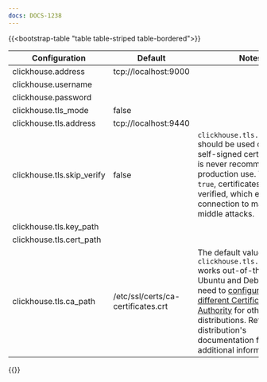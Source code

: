 ```yaml
---
docs: DOCS-1238
---
```


{{<bootstrap-table "table table-striped table-bordered">}}

| Configuration            | Default                            | Notes |
|--------------------------|------------------------------------|-------|
| clickhouse.address       | tcp://localhost:9000               |       |
| clickhouse.username      |                                    |       |
| clickhouse.password      |                                    |       |
| clickhouse.tls_mode      | false                              |       |
| clickhouse.tls.address   | tcp://localhost:9440               |       |
| clickhouse.tls.skip_verify   | false                              |`clickhouse.tls.skip_verify` should be used only for self-signed certificates and is never recommended for production use. When set to `true`, certificates are not verified, which exposes the connection to man-in-the-middle attacks. |
| clickhouse.tls.key_path  |                                    |       |
| clickhouse.tls.cert_path |                                    |       |
| clickhouse.tls.ca_path   | /etc/ssl/certs/ca-certificates.crt |The default value for `clickhouse.tls.ca_path` works out-of-the-box for Ubuntu and Debian. You'll need to [configure a different Certificate Authority](#tls) for other distributions. Refer to your distribution's documentation for additional information.|

{{</bootstrap-table>}}

<br>
